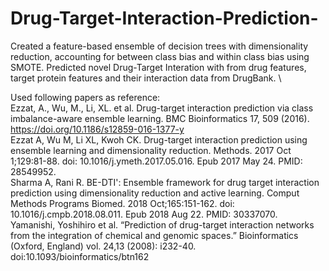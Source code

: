 # Drug-Target-Interaction-Prediction-

Created a feature-based ensemble of decision trees with dimensionality reduction, accounting for between class bias and within class bias using SMOTE. Predicted novel Drug-Target Interation with from drug features, target protein features and their interaction data from DrugBank. \

Used following papers as reference: \
Ezzat, A., Wu, M., Li, XL. et al. Drug-target interaction prediction via class imbalance-aware ensemble learning. BMC Bioinformatics 17, 509 (2016). https://doi.org/10.1186/s12859-016-1377-y \
Ezzat A, Wu M, Li XL, Kwoh CK. Drug-target interaction prediction using ensemble learning and dimensionality reduction. Methods. 2017 Oct 1;129:81-88. doi: 10.1016/j.ymeth.2017.05.016. Epub 2017 May 24. PMID: 28549952.\
Sharma A, Rani R. BE-DTI': Ensemble framework for drug target interaction prediction using dimensionality reduction and active learning. Comput Methods Programs Biomed. 2018 Oct;165:151-162. doi: 10.1016/j.cmpb.2018.08.011. Epub 2018 Aug 22. PMID: 30337070.\
Yamanishi, Yoshihiro et al. “Prediction of drug-target interaction networks from the integration of chemical and genomic spaces.” Bioinformatics (Oxford, England) vol. 24,13 (2008): i232-40. doi:10.1093/bioinformatics/btn162
